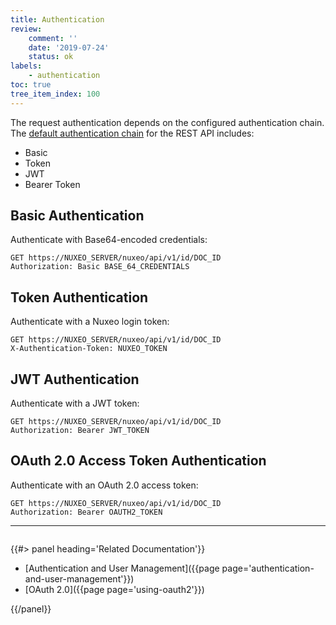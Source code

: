 ```yaml
---
title: Authentication
review:
    comment: ''
    date: '2019-07-24'
    status: ok
labels:
    - authentication
toc: true
tree_item_index: 100
---
```


The request authentication depends on the configured authentication chain. The [default authentication chain](http://explorer.nuxeo.com/nuxeo/site/distribution/latest/viewContribution/org.nuxeo.ecm.restapi.server.auth.config--specificChains) for the REST API includes:
- Basic
- Token
- JWT
- Bearer Token

## Basic Authentication

Authenticate with Base64-encoded credentials:

```
GET https://NUXEO_SERVER/nuxeo/api/v1/id/DOC_ID
Authorization: Basic BASE_64_CREDENTIALS
```

## Token Authentication

Authenticate with a Nuxeo login token:

```
GET https://NUXEO_SERVER/nuxeo/api/v1/id/DOC_ID
X-Authentication-Token: NUXEO_TOKEN
```

## JWT Authentication

Authenticate with a JWT token:

```
GET https://NUXEO_SERVER/nuxeo/api/v1/id/DOC_ID
Authorization: Bearer JWT_TOKEN
```

## OAuth 2.0 Access Token Authentication

Authenticate with an OAuth 2.0 access token:

```
GET https://NUXEO_SERVER/nuxeo/api/v1/id/DOC_ID
Authorization: Bearer OAUTH2_TOKEN
```

* * *

<div class="row" data-equalizer data-equalize-on="medium">
<div class="column medium-6">

{{#> panel heading='Related Documentation'}}

- [Authentication and User Management]({{page page='authentication-and-user-management'}})
- [OAuth 2.0]({{page page='using-oauth2'}})

{{/panel}}

</div>
<div class="column medium-6">

&nbsp;

</div>
</div>

